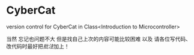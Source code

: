 # CyberCat
version control for CyberCat in Class&lt;Introduction to Microcontroller>



当然 忘记也问题不大 但是找自己上次的内容可能比较困难
以及 请各位写代码、改代码时最好把*批注*加上！
